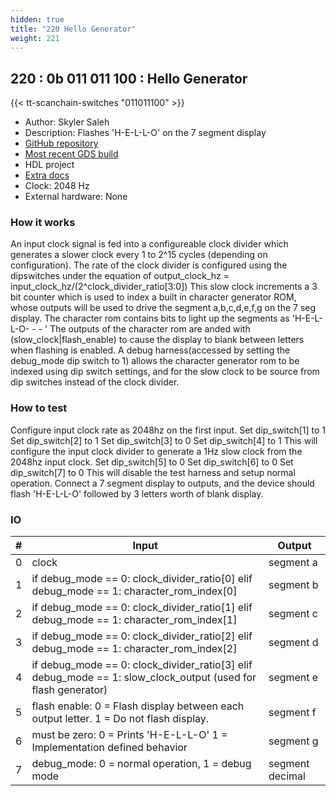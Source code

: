 ```yaml
---
hidden: true
title: "220 Hello Generator"
weight: 221
---
```


## 220 : 0b 011 011 100 : Hello Generator

{{< tt-scanchain-switches "011011100" >}}

* Author: Skyler Saleh
* Description: Flashes 'H-E-L-L-O' on the 7 segment display
* [GitHub repository](https://github.com/skylersaleh/tt02-hello)
* [Most recent GDS build](https://github.com/skylersaleh/tt02-hello/actions/runs/3602816918)
* HDL project
* [Extra docs]()
* Clock: 2048 Hz
* External hardware: None



### How it works

 An input clock signal is fed into a configureable clock divider which generates a slower clock every 1 to 2^15 cycles (depending on configuration). The rate of the clock divider is configured using the dipswitches under the equation of output_clock_hz = input_clock_hz/(2^clock_divider_ratio[3:0])
This slow clock increments a 3 bit counter which is used to index a built in character generator ROM, whose outputs will be used to drive the segment a,b,c,d,e,f,g on the 7 seg display. The character rom contains bits to light up the segments as 'H-E-L-L-O- - - '
The outputs of the character rom are anded with (slow_clock|flash_enable) to cause the display to blank between letters when flashing is enabled.
A debug harness(accessed by setting the debug_mode dip switch to 1) allows the character generator rom to be indexed using dip switch settings, and for the slow clock to be source from dip switches instead of the clock divider. 

### How to test

 Configure input clock rate as 2048hz on the first input.
Set dip_switch[1] to 1 Set dip_switch[2] to 1 Set dip_switch[3] to 0 Set dip_switch[4] to 1
This will configure the input clock divider to generate a 1Hz slow clock from the 2048hz input clock.
Set dip_switch[5] to 0 Set dip_switch[6] to 0 Set dip_switch[7] to 0
This will disable the test harness and setup normal operation.
Connect a 7 segment display to outputs, and the device should flash 'H-E-L-L-O' followed by 3 letters worth of blank display.


### IO

| # | Input        | Output       |
|---|--------------|--------------|
| 0 | clock  | segment a |
| 1 | if debug_mode == 0: clock_divider_ratio[0] elif debug_mode == 1: character_rom_index[0]  | segment b |
| 2 | if debug_mode == 0: clock_divider_ratio[1] elif debug_mode == 1: character_rom_index[1]  | segment c |
| 3 | if debug_mode == 0: clock_divider_ratio[2] elif debug_mode == 1: character_rom_index[2]  | segment d |
| 4 | if debug_mode == 0: clock_divider_ratio[3] elif debug_mode == 1: slow_clock_output (used for flash generator)  | segment e |
| 5 | flash enable: 0 = Flash display between each output letter. 1 = Do not flash display.  | segment f |
| 6 | must be zero: 0 = Prints 'H-E-L-L-O' 1 = Implementation defined behavior  | segment g |
| 7 | debug_mode: 0 = normal operation, 1 = debug mode  | segment decimal |
